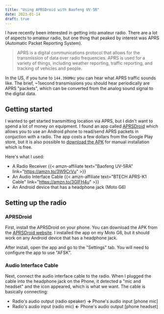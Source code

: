 ```yaml
---
title: "Using APRSDroid with Baofeng UV-5R"
date: 2023-01-14
draft: true
---
```


I have recently been interested in getting into amateur radio.  There are a lot of aspects to amateur radio, but one thing that peaked by interest was APRS (Automatic Packet Reporting System).  

> APRS is a digital communications protocol that allows for the transmission of data over radio frequencies.  APRS is used for a variety of things, including weather reporting, traffic reporting, and tracking of vehicles and people.

In the US, if you tune to `144.390MHz` you can hear what APRS traffic sounds like.  The brief, ~1second transmissions you should hear periodically are APRS "packets", which can be converted from the analog sound signal to the digital data.

## Getting started

I wanted to get started transmitting location via APRS, but I didn't want to spend a lot of money on equipment.  I found an app called [APRSDroid](https://github.com/ge0rg/aprsdroid) which allows you to use an Android phone to read/send APRS packets in conjuction with a radio.  The app costs a few dollars from the Google Play store, but it is also possible to [download the APK](https://aprsdroid.org/download/) for manual installation which is free.

Here's what I used:
 - A Radio Receiver {{< amzn-affiliate text="Baofeng UV-5RA" link="https://amzn.to/3W9CrVu" >}}
 - An Audio Interface Cable {{< amzn-affiliate text="BTECH APRS-K1 Cable" link="https://amzn.to/3GIFH4u" >}}
 - An Android device that has a headphone jack (Moto G6)

## Setting up the radio

### APRSDroid
First, install the APRSDroid on your phone.  You can download the APK from the [APRSDroid website](https://aprsdroid.org/download/).  I installed the app on my Moto G6, but it should work on any Android device that has a headphone jack.

After install, open the app and go to the "Settings" tab.  You will need to configure the app to use "AFSK".

### Audio Interface Cable
Next, connect the audio interface cable to the radio.  When I plugged the cable into the headphone jack on the Phone, it detected a "mic and headset" and the icon appeared, which is what we want.  The cable is basically connecting:
  - Radio's audio output (radio speaker) **->** Phone's audio input [phone mic]
  - Radio's audio input (radio mic) **<-** Phone's audio output [phone headset]